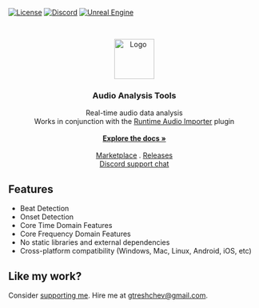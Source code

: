 <a href="https://github.com/gtreshchev/AudioAnalysisTools/blob/main/LICENSE">![License](https://img.shields.io/badge/license-MIT-brightgreen.svg)</a>
<a href="https://georgy.dev/discord">![Discord](https://img.shields.io/discord/1055168498919284786.svg?label=Discord&logo=discord&color=7289DA&labelColor=2C2F33)</a>
<a href="https://www.unrealengine.com/">![Unreal Engine](https://img.shields.io/badge/Unreal-4.26%2B-dea309)</a>

<br/>
<p align="center">
  <a href="https://github.com/gtreshchev/AudioAnalysisTools">
    <img src="Resources/Icon128.png" alt="Logo" width="80" height="80">
  </a>

<h3 align="center">Audio Analysis Tools</h3>

  <p align="center">
    Real-time audio data analysis<br>Works in conjunction with the <a href="https://github.com/gtreshchev/RuntimeAudioImporter">Runtime Audio Importer</a> plugin
    <br/>
    <br/>
    <a href="https://docs.georgy.dev/audio-analysis-tools/overview"><strong>Explore the docs »</strong></a>
    <br/>
    <br/>
    <a href="https://unrealengine.com/marketplace/product/audio-analysis-tools">Marketplace</a>
    .
    <a href="https://github.com/gtreshchev/AudioAnalysisTools/releases">Releases</a>
    <br/>
    <a href="https://georgy.dev/discord">Discord support chat</a>
  </p>

## Features

- Beat Detection
- Onset Detection
- Core Time Domain Features
- Core Frequency Domain Features
- No static libraries and external dependencies
- Cross-platform compatibility (Windows, Mac, Linux, Android, iOS, etc)

## Like my work?

Consider [supporting me](https://ko-fi.com/georgydev). Hire me at [gtreshchev@gmail.com](mailto:gtreshchev@gmail.com).